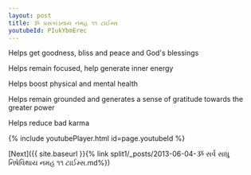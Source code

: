 ```yaml
---
layout: post
title: ૐ પ્રસકાંડનાય નમહ ૧૧ ટાઈમ્સ
youtubeId: PIukYbmErec
---
```

 
 
Helps get goodness, bliss and peace and God's blessings
 
Helps remain focused, help generate inner energy 
 
Helps boost physical and mental health 
 
Helps remain grounded and generates a sense of gratitude towards the greater power 
 
Helps reduce bad karma
 
 
 
 


{% include youtubePlayer.html id=page.youtubeId %}
 
[Next]({{ site.baseurl }}{% link  split1/_posts/2013-06-04-ૐ સર્વ સાધુ નિષેવિથાય નમહ ૧૧ ટાઈમ્સ.md%})
 

